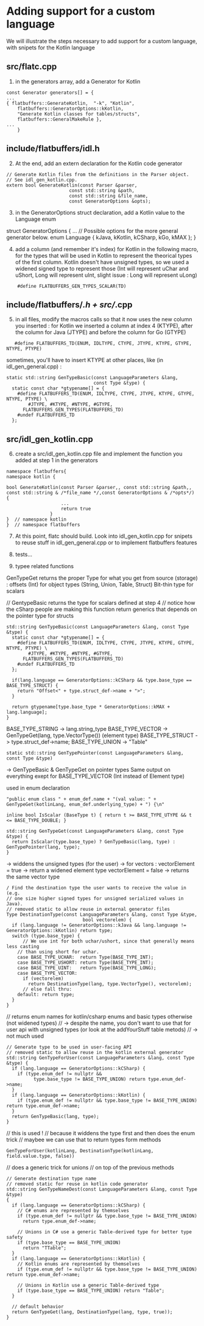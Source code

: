 # Adding support for a custom language

We will illustrate the steps necessary to add support for a custom language, with snipets for the Kotlin language

## src/flatc.cpp

1) in the generators array, add a Generator for Kotlin

~~~~~~~~~~~~~~~~~~~~~~~~~~~~~~~~~~~~~~~~~~~~~~~~~~~~~~~~~~~~~~~~~~{.cpp}
const Generator generators[] = {
...  
{ flatbuffers::GenerateKotlin,  "-k", "Kotlin",
    flatbuffers::GeneratorOptions::kKotlin,
    "Generate Kotlin classes for tables/structs",
    flatbuffers::GeneralMakeRule },
...
    }
~~~~~~~~~~~~~~~~~~~~~~~~~~~~~~~~~~~~~~~~~~~~~~~~~~~~~~~~~~~~~~~~~~

## include/flatbuffers/idl.h

2) At the end, add an extern declaration for the Kotlin code generator

~~~~~~~~~~~~~~~~~~~~~~~~~~~~~~~~~~~~~~~~~~~~~~~~~~~~~~~~~~~~~~~~~~{.cpp}
// Generate Kotlin files from the definitions in the Parser object.
// See idl_gen_kotlin.cpp.
extern bool GenerateKotlin(const Parser &parser,
                       const std::string &path,
                       const std::string &file_name,
                       const GeneratorOptions &opts);
~~~~~~~~~~~~~~~~~~~~~~~~~~~~~~~~~~~~~~~~~~~~~~~~~~~~~~~~~~~~~~~~~~

3) in the GeneratorOptions struct declaration, add a Kotlin value to the Language enum

struct GeneratorOptions {
...
  // Possible options for the more general generator below.
  enum Language { kJava, kKotlin, kCSharp, kGo, kMAX };
}


4) add a column (and remember it's index) for Kotlin in the following macro, for the types that will be used in Kotlin to represent 
the theorical types of the first column.
Kotlin doesn't have unsigned types, so we used a widened signed type to represent those 
(Int will represent uChar and uShort, Long will represent uInt, slight issue : Long will represent uLong)

~~~~~~~~~~~~~~~~~~~~~~~~~~~~~~~~~~~~~~~~~~~~~~~~~~~~~~~~~~~~~~~~~~{.cpp}
    #define FLATBUFFERS_GEN_TYPES_SCALAR(TD)
~~~~~~~~~~~~~~~~~~~~~~~~~~~~~~~~~~~~~~~~~~~~~~~~~~~~~~~~~~~~~~~~~~

## include/flatbuffers/*.h + src/*.cpp 

5) in all files, modify the macros calls so that it now uses the new column you inserted : 
for Kotlin we inserted a column at index 4 (KTYPE), after the column for Java (JTYPE) and before the column for Go (GTYPE)

~~~~~~~~~~~~~~~~~~~~~~~~~~~~~~~~~~~~~~~~~~~~~~~~~~~~~~~~~~~~~~~~~~{.cpp}
   #define FLATBUFFERS_TD(ENUM, IDLTYPE, CTYPE, JTYPE, KTYPE, GTYPE, NTYPE, PTYPE)
~~~~~~~~~~~~~~~~~~~~~~~~~~~~~~~~~~~~~~~~~~~~~~~~~~~~~~~~~~~~~~~~~~

sometimes, you'll have to insert KTYPE at other places, like (in idl_gen_general.cpp) : 

~~~~~~~~~~~~~~~~~~~~~~~~~~~~~~~~~~~~~~~~~~~~~~~~~~~~~~~~~~~~~~~~~~{.cpp}
static std::string GenTypeBasic(const LanguageParameters &lang,
                                const Type &type) {
  static const char *gtypename[] = {
    #define FLATBUFFERS_TD(ENUM, IDLTYPE, CTYPE, JTYPE, KTYPE, GTYPE, NTYPE, PTYPE) \
        #JTYPE, #KTYPE, #NTYPE, #GTYPE,
      FLATBUFFERS_GEN_TYPES(FLATBUFFERS_TD)
    #undef FLATBUFFERS_TD
  };
~~~~~~~~~~~~~~~~~~~~~~~~~~~~~~~~~~~~~~~~~~~~~~~~~~~~~~~~~~~~~~~~~~

## src/idl_gen_kotlin.cpp 

6) create a src/idl_gen_kotlin.cpp file and implement the function you added at step 1 in the generators

~~~~~~~~~~~~~~~~~~~~~~~~~~~~~~~~~~~~~~~~~~~~~~~~~~~~~~~~~~~~~~~~~~{.cpp}
namespace flatbuffers{
namespace kotlin {

bool GenerateKotlin(const Parser &parser,, const std::string &path,, const std::string & /*file_name */,const GeneratorOptions & /*opts*/) {
                    ...
                    return true
                }
}  // namespace kotlin
}  // namespace flatbuffers
~~~~~~~~~~~~~~~~~~~~~~~~~~~~~~~~~~~~~~~~~~~~~~~~~~~~~~~~~~~~~~~~~~

7) At this point, flatc should build. Look into idl_gen_kotlin.cpp for snipets to reuse stuff in idl_gen_general.cpp or to implement flatbuffers features

8) tests...

9) typee related functions

GenTypeGet returns the proper Type for what you get from source (storage) : 
offsets (Int) for object types (String, Union, Table, Struct)
Bit-thin type for scalars 

// GentypeBasic returns the type for scalars defined at step 4
// notice how the cSharp people are making this function return generics that depends on the pointer type for structs
~~~~~~~~~~~~~~~~~~~~~~~~~~~~~~~~~~~~~~~~~~~~~~~~~~~~~~~~~~~~~~~~~~{.cpp}
std::string GenTypeBasic(const LanguageParameters &lang, const Type &type) {
  static const char *gtypename[] = {
    #define FLATBUFFERS_TD(ENUM, IDLTYPE, CTYPE, JTYPE, KTYPE, GTYPE, NTYPE, PTYPE) \
        #JTYPE, #KTYPE, #NTYPE, #GTYPE,
      FLATBUFFERS_GEN_TYPES(FLATBUFFERS_TD)
    #undef FLATBUFFERS_TD
  };

  if(lang.language == GeneratorOptions::kCSharp && type.base_type == BASE_TYPE_STRUCT) {
    return "Offset<" + type.struct_def->name + ">";
  }

  return gtypename[type.base_type * GeneratorOptions::kMAX + lang.language];
}

~~~~~~~~~~~~~~~~~~~~~~~~~~~~~~~~~~~~~~~~~~~~~~~~~~~~~~~~~~~~~~~~~~

BASE_TYPE_STRING -> lang.string_type
BASE_TYPE_VECTOR -> GenTypeGet(lang, type.VectorType())  (element type)
BASE_TYPE_STRUCT -> type.struct_def->name;
BASE_TYPE_UNION -> "Table"
~~~~~~~~~~~~~~~~~~~~~~~~~~~~~~~~~~~~~~~~~~~~~~~~~~~~~~~~~~~~~~~~~~{.cpp}
static std::string GenTypePointer(const LanguageParameters &lang, const Type &type) 
~~~~~~~~~~~~~~~~~~~~~~~~~~~~~~~~~~~~~~~~~~~~~~~~~~~~~~~~~~~~~~~~~~

-> GenTypeBasic & GenTypeGet on pointer types
Same output on everything exept for BASE_TYPE_VECTOR (Int instead of  Element type)

used in enum declaration 
~~~~~~~~~~~~~~~~~~~~~~~~~~~~~~~~~~~~~~~~~~~~~~~~~~~~~~~~~~~~~~~~~~{.}
"public enum class " + enum_def.name + "(val value: " + GenTypeGet(kotlinLang, enum_def.underlying_type) + ") {\n"
~~~~~~~~~~~~~~~~~~~~~~~~~~~~~~~~~~~~~~~~~~~~~~~~~~~~~~~~~~~~~~~~~~



~~~~~~~~~~~~~~~~~~~~~~~~~~~~~~~~~~~~~~~~~~~~~~~~~~~~~~~~~~~~~~~~~~{.cpp}
inline bool IsScalar (BaseType t) { return t >= BASE_TYPE_UTYPE && t <= BASE_TYPE_DOUBLE; }

std::string GenTypeGet(const LanguageParameters &lang, const Type &type) {
  return IsScalar(type.base_type) ? GenTypeBasic(lang, type) : GenTypePointer(lang, type);
}
~~~~~~~~~~~~~~~~~~~~~~~~~~~~~~~~~~~~~~~~~~~~~~~~~~~~~~~~~~~~~~~~~~



-> widdens the unsigned types (for the user)
-> for vectors : vectorElement = true -> return a widened element type
                        vectorElement = false -> returns the same vector type
~~~~~~~~~~~~~~~~~~~~~~~~~~~~~~~~~~~~~~~~~~~~~~~~~~~~~~~~~~~~~~~~~~{.cpp}
/ Find the destination type the user wants to receive the value in (e.g.
// one size higher signed types for unsigned serialized values in Java).
// removed static to allow reuse in external generator files
Type DestinationType(const LanguageParameters &lang, const Type &type,
                            bool vectorelem) {
  if (lang.language != GeneratorOptions::kJava && lang.language != GeneratorOptions::kKotlin) return type;
  switch (type.base_type) {
  	  // We use int for both uchar/ushort, since that generally means less casting
    // than using short for uchar.
    case BASE_TYPE_UCHAR:  return Type(BASE_TYPE_INT);
    case BASE_TYPE_USHORT: return Type(BASE_TYPE_INT);
    case BASE_TYPE_UINT:   return Type(BASE_TYPE_LONG);
    case BASE_TYPE_VECTOR:
      if (vectorelem)
        return DestinationType(lang, type.VectorType(), vectorelem);
      // else fall thru:
    default: return type;
  }
}
~~~~~~~~~~~~~~~~~~~~~~~~~~~~~~~~~~~~~~~~~~~~~~~~~~~~~~~~~~~~~~~~~~


// returns enum names for kotlin/csharp enums and basic types otherwise (not widened types)
// -> despite the name, you don't want to use that for user api with unsigned types (or look at the addYourStuff table metods)
// -> not much used 
~~~~~~~~~~~~~~~~~~~~~~~~~~~~~~~~~~~~~~~~~~~~~~~~~~~~~~~~~~~~~~~~~~{.cpp}
// Generate type to be used in user-facing API
// removed static to allow reuse in the kotlin external generator
std::string GenTypeForUser(const LanguageParameters &lang, const Type &type) {
  if (lang.language == GeneratorOptions::kCSharp) {
    if (type.enum_def != nullptr &&
          type.base_type != BASE_TYPE_UNION) return type.enum_def->name;
  }
  if (lang.language == GeneratorOptions::kKotlin) {
    if (type.enum_def != nullptr && type.base_type != BASE_TYPE_UNION) return type.enum_def->name;
  }
  return GenTypeBasic(lang, type);
}
~~~~~~~~~~~~~~~~~~~~~~~~~~~~~~~~~~~~~~~~~~~~~~~~~~~~~~~~~~~~~~~~~~


// this is used !
// because it widdens the type first and then does the enum trick
// maybee we can use that to return types form methods
~~~~~~~~~~~~~~~~~~~~~~~~~~~~~~~~~~~~~~~~~~~~~~~~~~~~~~~~~~~~~~~~~~{.cpp}
GenTypeForUser(kotlinLang, DestinationType(kotlinLang, field.value.type, false))
~~~~~~~~~~~~~~~~~~~~~~~~~~~~~~~~~~~~~~~~~~~~~~~~~~~~~~~~~~~~~~~~~~




// does a generic trick for unions 
// on top of the previous methods
~~~~~~~~~~~~~~~~~~~~~~~~~~~~~~~~~~~~~~~~~~~~~~~~~~~~~~~~~~~~~~~~~~{.cpp}
// Generate destination type name
// removed static for reuse in kotlin code generator
std::string GenTypeNameDest(const LanguageParameters &lang, const Type &type)
{
  if (lang.language == GeneratorOptions::kCSharp) {
    // C# enums are represented by themselves
    if (type.enum_def != nullptr && type.base_type != BASE_TYPE_UNION)
      return type.enum_def->name;

    // Unions in C# use a generic Table-derived type for better type safety
    if (type.base_type == BASE_TYPE_UNION)
      return "TTable";
  }
  if (lang.language == GeneratorOptions::kKotlin) {
    // Kotlin enums are represented by themselves
    if (type.enum_def != nullptr && type.base_type != BASE_TYPE_UNION) return type.enum_def->name;

    // Unions in Kotlin use a generic Table-derived type 
    if (type.base_type == BASE_TYPE_UNION) return "Table";
  }
  
  // default behavior
  return GenTypeGet(lang, DestinationType(lang, type, true));
}

~~~~~~~~~~~~~~~~~~~~~~~~~~~~~~~~~~~~~~~~~~~~~~~~~~~~~~~~~~~~~~~~~~
